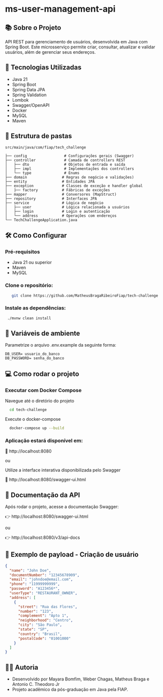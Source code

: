#   ms-user-management-api

## 📚 Sobre o Projeto
API REST para gerenciamento de usuários, desenvolvida em Java com Spring Boot. Este microsserviço permite criar, consultar, atualizar e validar usuários, além de gerenciar seus endereços.

## 🚀 Tecnologias Utilizadas
- Java 21
- Spring Boot
- Spring Data JPA
- Spring Validation
- Lombok
- Swagger/OpenAPI
- Docker
- MySQL
- Maven

## 📁 Estrutura de pastas
```
src/main/java/com/fiap/tech_challenge

├── config                 # Configurações gerais (Swagger)
├── controller             # Camada de controllers REST
│   ├── dto                # Objetos de entrada e saída
│   ├── impl               # Implementações dos controllers
│   └── type               # Enums
├── domain                # Regras de negócio e validações)
├── entity                # Entidades JPA
├── exception             # Classes de exceção e handler global
│   ├── factory           # Fábricas de exceções
├── mapper                # Conversores (MapStruct)
├── repository            # Interfaces JPA
├── service               # Lógica de negócio
│   ├── user              # Lógica relacionada a usuários
│   ├── login             # Login e autenticação
│   └── address           # Operações com endereços
└── TechChallengeApplication.java
```
## 🛠️ Como Configurar
### Pré-requisitos
- Java 21 ou superior
- Maven
- MySQL

### Clone o repositório:
```bash
   git clone https://github.com/MatheusBragaRibeiroFiap/tech-challenge.git
```

### Instale as dependências:
```bash
 ./mvnw clean install
```

## 🧩 Variáveis de ambiente
Parametrize o arquivo .env.example da seguinte forma:
```
DB_USER= usuario_do_banco
DB_PASSWORD= senha_do_banco
```

## 💻 Como rodar o projeto
### Executar com Docker Compose
Navegue até o diretório do projeto
```bash
  cd tech-challenge
```
Execute o docker-compose
```bash
  docker-compose up --build
```
### Aplicação estará disponível em:

📍 http://localhost:8080

ou

Utilize a interface interativa disponibilizada pelo Swagger

📍 http://localhost:8080/swagger-ui.html

## 📄 Documentação da API
Após rodar o projeto, acesse a documentação Swagger:

👉 http://localhost:8080/swagger-ui.html

ou

👉 http://localhost:8080/v3/api-docs

## 🧩 Exemplo de payload - Criação de usuário
``` json
{
  "name": "John Doe",
  "documentNumber": "12345678909",
  "email": "johndoe@email.com",
  "phone": "11999999999",
  "password": "A123456*",
  "userType": "RESTAURANT_OWNER",
  "address": [
    {
      "street": "Rua das Flores",
      "number": "123",
      "complement": "Apto 1",
      "neighborhood": "Centro",
      "city": "São Paulo",
      "state": "SP",
      "country": "Brasil",
      "postalCode": "01001000"
    }
  ]
}
```

## 🧑‍💻 Autoria
- Desenvolvido por Mayara Bomfim, Weber Chagas, Matheus Braga e Antonio C. Theodoro Jr
- Projeto acadêmico da pós-graduação em Java pela FIAP.

